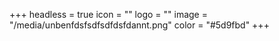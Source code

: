 +++
headless = true
icon = ""
logo = ""
image = "/media/unbenfdsfsdfsdfdsfdannt.png"
color = "#5d9fbd"
+++
